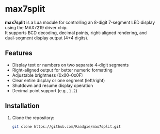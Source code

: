 # max7split

**max7split** is a Lua module for controlling an 8-digit 7-segment LED display using the MAX7219 driver chip.  
It supports BCD decoding, decimal points, right-aligned rendering, and dual-segment display output (4+4 digits).

## Features

- Display text or numbers on two separate 4-digit segments
- Right-aligned output for better numeric formatting
- Adjustable brightness (0x00–0x0F)
- Clear entire display or one segment (left/right)
- Shutdown and resume display operation
- Decimal point support (e.g., `1.2`)

## Installation

1. Clone the repository:
   ```bash
   git clone https://github.com/Raadgie/max7split.git
